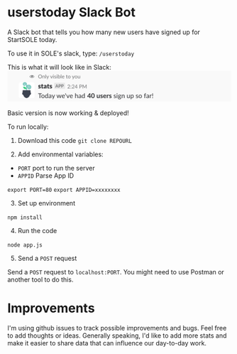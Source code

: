 # userstoday Slack Bot

A Slack bot that tells you how many new users have signed up for StartSOLE today.

To use it in SOLE's slack, type: `/userstoday`

This is what it will look like in Slack:
![](example.png)


Basic version is now working & deployed!

To run locally:

1. Download this code
`git clone REPOURL`

2. Add environmental variables:
  * `PORT` port to run the server
  * `APPID` Parse App ID

`export PORT=80`
`export APPID=xxxxxxxx`

3. Set up environment

`npm install`

4. Run the code

`node app.js`

5. Send a `POST` request

Send a `POST` request to `localhost:PORT`. You might need to use Postman or
another tool to do this.



# Improvements

I'm using github issues to track possible improvements and bugs. Feel free to
add thoughts or ideas. Generally speaking, I'd like to add more stats and make
it easier to share data that can influence our day-to-day work.
